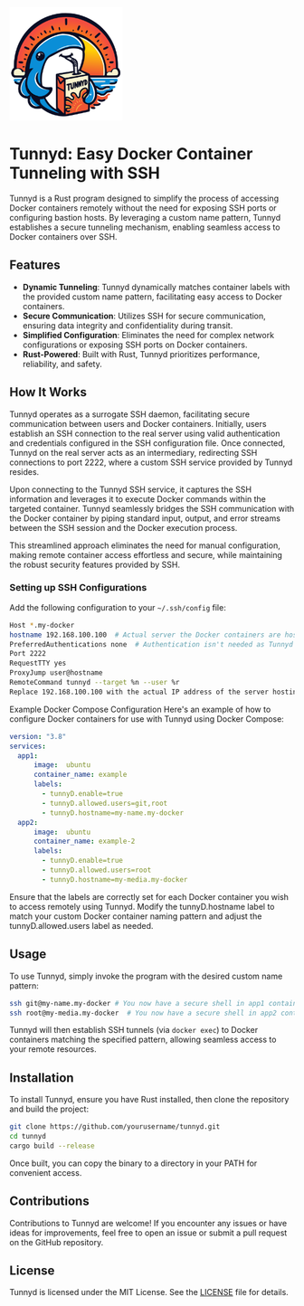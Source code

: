 <img src=".github/assets/tunnyd.svg" width="200px" height="200px"/>

# Tunnyd: Easy Docker Container Tunneling with SSH

Tunnyd is a Rust program designed to simplify the process of accessing Docker containers remotely without the need for exposing SSH ports or configuring bastion hosts. By leveraging a custom name pattern, Tunnyd establishes a secure tunneling mechanism, enabling seamless access to Docker containers over SSH.

## Features

- **Dynamic Tunneling**: Tunnyd dynamically matches container labels with the provided custom name pattern, facilitating easy access to Docker containers.
- **Secure Communication**: Utilizes SSH for secure communication, ensuring data integrity and confidentiality during transit.
- **Simplified Configuration**: Eliminates the need for complex network configurations or exposing SSH ports on Docker containers.
- **Rust-Powered**: Built with Rust, Tunnyd prioritizes performance, reliability, and safety.

## How It Works
Tunnyd operates as a surrogate SSH daemon, facilitating secure communication between users and Docker containers. Initially, users establish an SSH connection to the real server using valid authentication and credentials configured in the SSH configuration file. Once connected, Tunnyd on the real server acts as an intermediary, redirecting SSH connections to port 2222, where a custom SSH service provided by Tunnyd resides.

Upon connecting to the Tunnyd SSH service, it captures the SSH information and leverages it to execute Docker commands within the targeted container. Tunnyd seamlessly bridges the SSH communication with the Docker container by piping standard input, output, and error streams between the SSH session and the Docker execution process.

This streamlined approach eliminates the need for manual configuration, making remote container access effortless and secure, while maintaining the robust security features provided by SSH.

### Setting up SSH Configurations
Add the following configuration to your `~/.ssh/config` file:

```bash
Host *.my-docker
hostname 192.168.100.100  # Actual server the Docker containers are hosted at
PreferredAuthentications none  # Authentication isn't needed as Tunnyd won't be exposed publicly and will require a ProxyJump to <hostname>
Port 2222
RequestTTY yes
ProxyJump user@hostname
RemoteCommand tunnyd --target %n --user %r
Replace 192.168.100.100 with the actual IP address of the server hosting Docker containers. Make sure to replace user and hostname with the appropriate SSH login credentials and hostname for your environment.
````
Example Docker Compose Configuration
Here's an example of how to configure Docker containers for use with Tunnyd using Docker Compose:

```yaml
version: "3.8"
services:
  app1:
      image:  ubuntu
      container_name: example
      labels:
        - tunnyD.enable=true
        - tunnyD.allowed.users=git,root
        - tunnyD.hostname=my-name.my-docker
  app2:
      image:  ubuntu
      container_name: example-2
      labels:
        - tunnyD.enable=true
        - tunnyD.allowed.users=root
        - tunnyD.hostname=my-media.my-docker
```
Ensure that the labels are correctly set for each Docker container you wish to access remotely using Tunnyd. 
Modify the tunnyD.hostname label to match your custom Docker container naming pattern and adjust the tunnyD.allowed.users label as needed.

## Usage

To use Tunnyd, simply invoke the program with the desired custom name pattern:

```bash
ssh git@my-name.my-docker # You now have a secure shell in app1 container
ssh root@my-media.my-docker  # You now have a secure shell in app2 container
```

Tunnyd will then establish SSH tunnels (via `docker exec`) to Docker containers matching the specified pattern, allowing seamless access to your remote resources.

## Installation

To install Tunnyd, ensure you have Rust installed, then clone the repository and build the project:

```bash
git clone https://github.com/yourusername/tunnyd.git
cd tunnyd
cargo build --release
```

Once built, you can copy the binary to a directory in your PATH for convenient access.

## Contributions

Contributions to Tunnyd are welcome! If you encounter any issues or have ideas for improvements, feel free to open an issue or submit a pull request on the GitHub repository.

## License

Tunnyd is licensed under the MIT License. See the [LICENSE](LICENSE) file for details.
